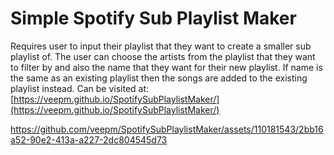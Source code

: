 # Simple Spotify Sub Playlist Maker
Requires user to input their playlist that they want to create a smaller sub playlist of. 
The user can choose the artists from the playlist that they want to filter by and also the name that they want for their new playlist. 
If name is the same as an existing playlist then the songs are added to the existing playlist instead.
Can be visited at: [https://veepm.github.io/SpotifySubPlaylistMaker/](https://veepm.github.io/SpotifySubPlaylistMaker/)

https://github.com/veepm/SpotifySubPlaylistMaker/assets/110181543/2bb16a52-90e2-413a-a227-2dc804545d73

